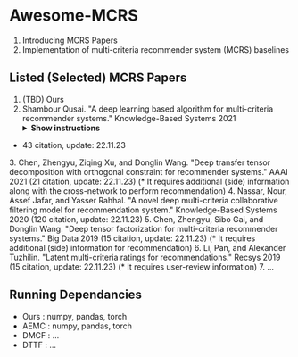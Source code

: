 # Awesome-MCRS
1. Introducing MCRS Papers 
2. Implementation of multi-criteria recommender system (MCRS) baselines


## Listed (Selected) MCRS Papers

1. (TBD) Ours
2. Shambour Qusai. "A deep learning based algorithm for multi-criteria recommender systems." Knowledge-Based Systems 2021 
      <details><summary><b>Show instructions</b></summary>
* 43 citation, update: 22.11.23
</details>
3. Chen, Zhengyu, Ziqing Xu, and Donglin Wang. "Deep transfer tensor decomposition with orthogonal constraint for recommender systems." AAAI 2021 (21 citation, update: 22.11.23) (* It requires additional (side) information along with the cross-network to perform recommendation)
4. Nassar, Nour, Assef Jafar, and Yasser Rahhal. "A novel deep multi-criteria collaborative filtering model for recommendation system." Knowledge-Based Systems 2020 (120 citation, update: 22.11.23)
5. Chen, Zhengyu, Sibo Gai, and Donglin Wang. "Deep tensor factorization for multi-criteria recommender systems." Big Data 2019 (15 citation, update: 22.11.23) (* It requires additional (side) information for recommendation)
6. Li, Pan, and Alexander Tuzhilin. "Latent multi-criteria ratings for recommendations." Recsys 2019 (15 citation, update: 22.11.23) (* It requires user-review information)
7. ...



## Running Dependancies

* Ours : numpy, pandas, torch
* AEMC : numpy, pandas, torch
* DMCF : ...
* DTTF : ...


